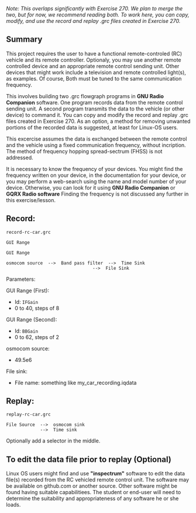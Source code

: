 _Note: This overlaps significantly with Exercise 270. We plan to merge the two, but for now, we recommend reading both.
       To work here, you can copy, modify, and use the record and replay .grc files created in Exercise 270._
## Summary
This project requires the user to have a functional remote-controled (RC) vehicle and its remote controller.  Optionaly, you may use another remote controlled device and an appropriate remote control sending unit.  Other devices that might work include a television and remote controlled light(s), as examples.  Of course, Both must be tuned to the same communication frequency.

This involves building two .grc flowgraph programs in **GNU Radio Companion** software.  One program records data from the remote control sending unit.  A second program transmits the data to the vehicle (or other device) to command it.  You can copy and modify the record and replay .grc files created in Exercise 270.  As an option, a method for removing unwanted portions of the recorded data is suggested, at least for Linux-OS users.

This excercise assumes the data is exchanged between the remote control and the vehicle using a fixed communication frequency, without incription.  The method of frequency hopping spread-sectrum (FHSS) is not addressed.

It is necessary to know the frequency of your devices.  You might find the frequency written on your device, in the documentation for your device, or you may perform a web-search using the name and model number of your device.  Otherwise, you can look for it using **GNU Radio Companion** or **GQRX Radio software** Finding the frequency is not discussed any further in this exercise/lesson.

## Record:

`record-rc-car.grc`

```
GUI Range

GUI Range

osmocom source  -->  Band pass filter  -->  Time Sink
                                 -->  File Sink
```

Parameters:

GUI Range (First):
- Id: `IFGain`
- 0 to 40, steps of 8

GUI Range (Second):
- Id: `BBGain`
- 0 to 62, steps of 2

osmocom source:
- 49.5e6

File sink:
- File name: something like my_car_recording.iqdata



## Replay:

`replay-rc-car.grc`

```
File Source  -->  osmocom sink
             -->  Time sink
```

Optionally add a selector in the middle.

## To edit the data file prior to replay (Optional)
Linux OS users might find and use **"inspectrum"** software to edit the data file(s) recorded from the RC vehicled remote control unit.  The software may be available on github.com or another source.  Other software might be found having suitable capabilitiees.  The student or end-user will need to determine the suitability and appropriateness of any software he or she loads.
